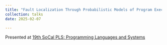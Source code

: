 ```yaml
---
title: "Fault Localization Through Probabilistic Models of Program Execution"
collection: talks
date: 2025-02-07

---
```

Presented at [19th SoCal PLS: Programming Languages and Systems](https://socalpls.github.io)



